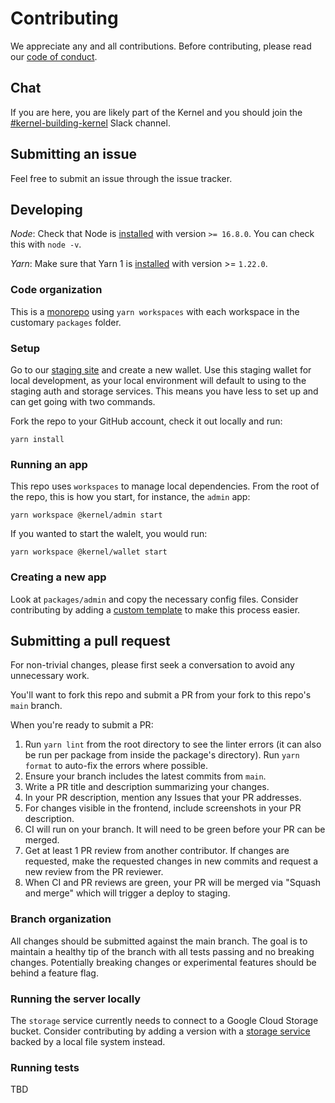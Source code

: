 # Contributing

We appreciate any and all contributions. Before contributing, please read our [code of conduct](CODE_OF_CONDUCT.md).

## Chat

If you are here, you are likely part of the Kernel and you should join the [#kernel-building-kernel](https://app.slack.com/client/T016DS66R99/C031ES44SA3) Slack channel.

## Submitting an issue

Feel free to submit an issue through the issue tracker.

## Developing

_Node_: Check that Node is [installed](https://nodejs.org/en/download/) with version `>= 16.8.0`. You can check this with `node -v`.

_Yarn_: Make sure that Yarn 1 is [installed](https://classic.yarnpkg.com/en/docs/install) with version >= `1.22.0`.

### Code organization

This is a [monorepo](https://danluu.com/monorepo/) using `yarn workspaces` with each workspace in the customary `packages` folder. 

### Setup

Go to our [staging site](https://staging.wallet.kernel.community) and create a new wallet. Use this staging wallet for local development, as your local environment will default to using to the staging auth and storage services. This means you have less to set up and can get going with two commands.

Fork the repo to your GitHub account, check it out locally and run:

`yarn install`

### Running an app

This repo uses `workspaces` to manage local dependencies. From the root of the repo, this is how you start, for instance, the `admin` app:

```
yarn workspace @kernel/admin start
```

If you wanted to start the walelt, you would run:

```
yarn workspace @kernel/wallet start
```

### Creating a new app

Look at `packages/admin` and copy the necessary config files. Consider contributing by adding a [custom template](https://create-react-app.dev/docs/custom-templates/) to make this process easier.

## Submitting a pull request

For non-trivial changes, please first seek a conversation to avoid any unnecessary work.

You'll want to fork this repo and submit a PR from your fork to this repo's `main` branch.

When you're ready to submit a PR:

1. Run `yarn lint` from the root directory to see the linter errors (it can also be run per package from inside the package's directory). Run `yarn format` to auto-fix the errors where possible.
1. Ensure your branch includes the latest commits from `main`.
1. Write a PR title and description summarizing your changes.
1. In your PR description, mention any Issues that your PR addresses.
1. For changes visible in the frontend, include screenshots in your PR description.
1. CI will run on your branch. It will need to be green before your PR can be merged.
1. Get at least 1 PR review from another contributor. If changes are requested, make the requested changes in new commits and request a new review from the PR reviewer.
1. When CI and PR reviews are green, your PR will be merged via "Squash and merge" which will trigger a deploy to staging.

### Branch organization

All changes should be submitted against the main branch. The goal is to maintain a healthy tip of the branch with all tests passing and no breaking changes. Potentially breaking changes or experimental features should be behind a feature flag.

### Running the server locally

The `storage` service currently needs to connect to a Google Cloud Storage bucket. Consider contributing by adding a version with a [storage service](https://github.com/kernel-community/services/blob/main/packages/storage/src/services/storage.js) backed by a local file system instead.

### Running tests

TBD


